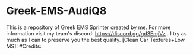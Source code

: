 # Greek-EMS-AudiQ8
This is a repository of Greek EMS Sprinter created by me. For more information visit my team's discord: https://discord.gg/gd3EmjVz . I try as much as I can to preserve you the best quality. [Clean Car Textures+Low MS]! 
#Credits:
